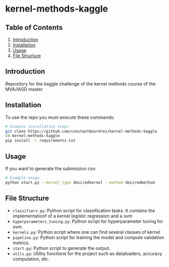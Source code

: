 # kernel-methods-kaggle

## Table of Contents

1. [Introduction](#introduction)
2. [Installation](#installation)
3. [Usage](#usage)
4. [File Structure](#file-structure)


## Introduction

Repository for the kaggle challenge of the kernel methods course of the MVA/IASD master

## Installation

To use the repo you must execute these commands:

```bash
# Example installation steps
git clone https://github.com/constantbourdrez/kernel-methods-kaggle
cd kernel-methods-kaggle
pip install -r requirements.txt
```

## Usage

If you want to generate the submission csv:

```bash
# Example usage
python start.py --kernel_type desiredkernel --method desiredmethod
```

## File Structure


- `classifiers.py`: Python script for classification tasks. It contains the implementationf of a kernel logistic regression and a svm
- `hyperparameters_tuning.py`: Python script for hyperparameter tuning for svm.
- `kernels.py`: Python script where one can find several classes of kernel
- `pipeline.py`: Python script for training the model and compute validation metrics.
- `start.py`: Python script to generate the output.
- `utils.py`: Utility functions for the project such as dataloaders, accuracy computation, etc.
